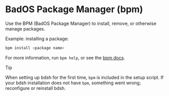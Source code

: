 # BadOS Package Manager (bpm)

Use the BPM (BadOS Package Manager) to install, remove, or otherwise manage packages.

Example: installing a package:

```sh
bpm install <package name>
```

For more information, run `bpm help`, or see the [bpm docs](bpm.md).

> [!TIP]
> When setting up bdsh for the first time, `bpm` is included in the setup script.
> If your bdsh installation does not have `bpm`, something went wrong; reconfigure or reinstall bdsh.
